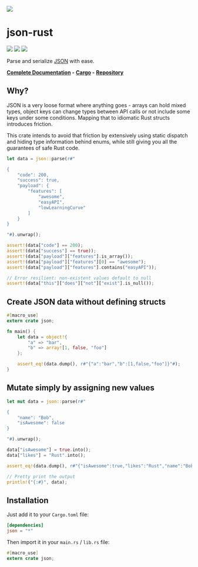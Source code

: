 ![](http://terhix.com/doc/json-rust-logo-small.png)

# json-rust

![](https://img.shields.io/travis/maciejhirsz/json-rust.svg)
![](https://img.shields.io/crates/v/json.svg)
![](https://img.shields.io/crates/l/json.svg)

Parse and serialize [JSON](http://json.org/) with ease.

**[Complete Documentation](http://terhix.com/doc/json/) -**
**[Cargo](https://crates.io/crates/json) -**
**[Repository](https://github.com/maciejhirsz/json-rust)**

## Why?

JSON is a very loose format where anything goes - arrays can hold mixed
types, object keys can change types between API calls or not include
some keys under some conditions. Mapping that to idiomatic Rust structs
introduces friction.

This crate intends to avoid that friction by extensively using static dispatch
and hiding type information behind enums, while still giving you all the
guarantees of safe Rust code.

```rust
let data = json::parse(r#"

{
    "code": 200,
    "success": true,
    "payload": {
        "features": [
            "awesome",
            "easyAPI",
            "lowLearningCurve"
        ]
    }
}

"#).unwrap();

assert!(data["code"] == 200);
assert!(data["success"] == true));
assert!(data["payload"]["features"].is_array());
assert!(data["payload"]["features"][0] == "awesome");
assert!(data["payload"]["features"].contains("easyAPI"));

// Error resilient: non-existent values default to null
assert!(data["this"]["does"]["not"]["exist"].is_null());
```

## Create JSON data without defining structs

```rust
#[macro_use]
extern crate json;

fn main() {
    let data = object!{
        "a" => "bar",
        "b" => array![1, false, "foo"]
    };

    assert_eq!(data.dump(), r#"{"a":"bar","b":[1,false,"foo"]}"#);
}
```

## Mutate simply by assigning new values

```rust
let mut data = json::parse(r#"

{
    "name": "Bob",
    "isAwesome": false
}

"#).unwrap();

data["isAwesome"] = true.into();
data["likes"] = "Rust".into();

assert_eq!(data.dump(), r#"{"isAwesome":true,"likes":"Rust","name":"Bob"}"#);

// Pretty print the output
println!("{:#}", data);
```

## Installation

Just add it to your `Cargo.toml` file:

```toml
[dependencies]
json = "*"
```

Then import it in your `main.rs` / `lib.rs` file:

```rust
#[macro_use]
extern crate json;
```
